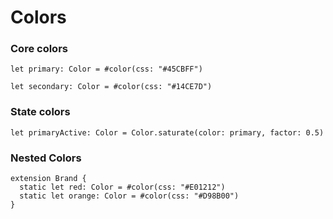 # Colors

### Core colors

```tokens
let primary: Color = #color(css: "#45CBFF")
```

```tokens
let secondary: Color = #color(css: "#14CE7D")
```

### State colors

```tokens
let primaryActive: Color = Color.saturate(color: primary, factor: 0.5)
```

### Nested Colors

```tokens
extension Brand {
  static let red: Color = #color(css: "#E01212")
  static let orange: Color = #color(css: "#D98B00")
}
```

